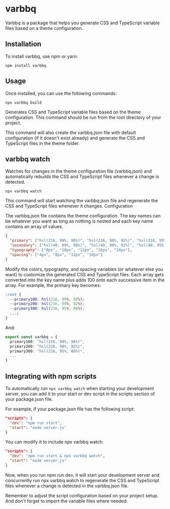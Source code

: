 # varbbq

Varbbq is a package that helps you generate CSS and TypeScript variable files based on a theme configuration.

## Installation

To install varbbq, use npm or yarn:

`npm install varbbq`

## Usage

Once installed, you can use the following commands:

`npx varbbq build`

Generates CSS and TypeScript variable files based on the theme configuration. This command should be run from the root directory of your project.

This command will also create the varbbq.json file with default configuration (if it doesn't exist already) and generate the CSS and TypeScript files in the theme folder.

## varbbq watch

Watches for changes in the theme configuration file (varbbq.json) and automatically rebuilds the CSS and TypeScript files whenever a change is detected.

`npx varbbq watch`

This command will start watching the varbbq.json file and regenerate the CSS and TypeScript files whenever it changes.
Configuration

The varbbq.json file contains the theme configuration. The key names can be whatever you want as long as nothing is nested and each key name contains an array of values.

```json
{
  "primary": ["hsl(216, 99%, 98%)", "hsl(216, 98%, 92%)", "hsl(216, 95%, 86%)"],
  "secondary": ["hsl(40, 99%, 98%)", "hsl(40, 98%, 92%)", "hsl(40, 95%, 86%)"],
  "typography": ["8px", "10px", "12px", "16px", "24px"],
  "spacing": ["4px", "8px", "12px", "16px"]
}
```

Modify the colors, typography, and spacing variables (or whatever else you want) to customize the generated CSS and TypeScript files. Each array gets converted into the key name plus adds 100 onto each successive item in the array. For example, the primary key becomes:

```css
:root {
  --primary100: hsl(216, 99%, 98%);
  --primary200: hsl(216, 98%, 92%);
  --primary300: hsl(216, 95%, 86%);
  ...;
}
```

And:

```ts
export const varbbq = {
  primary100: "hsl(216, 99%, 98%)",
  primary200: "hsl(216, 98%, 92%)",
  primary300: "hsl(216, 95%, 86%)",
  ...
}
```

## Integrating with npm scripts

To automatically run `npx varbbq watch` when starting your development server, you can add it to your start or dev script in the scripts section of your package.json file.

For example, if your package.json file has the following script:

```json
"scripts": {
  "dev": "npm run start",
  "start": "node server.js"
}
```

You can modify it to include npx varbbq watch:

```json
"scripts": {
  "dev": "npm run start & npx varbbq watch",
  "start": "node server.js"
}
```

Now, when you run npm run dev, it will start your development server and concurrently run npx varbbq watch to regenerate the CSS and TypeScript files whenever a change is detected in the varbbq.json file.

Remember to adjust the script configuration based on your project setup. And don't forget to import the variable files where needed.
